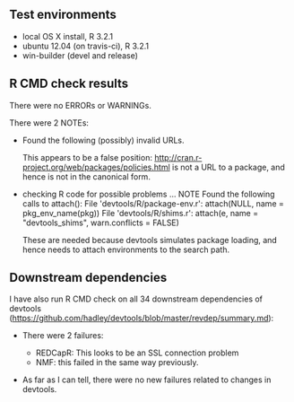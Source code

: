## Test environments
* local OS X install, R 3.2.1
* ubuntu 12.04 (on travis-ci), R 3.2.1
* win-builder (devel and release)

## R CMD check results
There were no ERRORs or WARNINGs. 

There were 2 NOTEs:

* Found the following (possibly) invalid URLs.

  This appears to be a false position: 
  http://cran.r-project.org/web/packages/policies.html is not a URL to
  a package, and hence is not in the canonical form.

* checking R code for possible problems ... NOTE
  Found the following calls to attach():
    File 'devtools/R/package-env.r':
      attach(NULL, name = pkg_env_name(pkg))
    File 'devtools/R/shims.r':
      attach(e, name = "devtools_shims", warn.conflicts = FALSE)

  These are needed because devtools simulates package loading, and hence
  needs to attach environments to the search path.

## Downstream dependencies
I have also run R CMD check on all 34 downstream dependencies of devtools 
(https://github.com/hadley/devtools/blob/master/revdep/summary.md):

* There were 2 failures: 
  
  * REDCapR: This looks to be an SSL connection problem
  * NMF: this failed in the same way previously.

* As far as I can tell, there were no new failures related to changes in 
  devtools.
  
